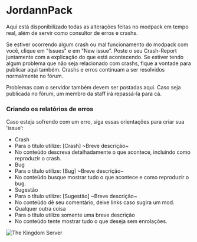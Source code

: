 # JordannPack

Aqui está disponibilizado todas as alterações feitas no modpack em tempo real, além de servir como consultor de erros e crashs.

Se estiver ocorrendo algum crash ou mal funcionamento do modpack com você, clique em "Issues" e em "New issue". Poste o seu Crash-Report juntamente com a explicação do que está acontecendo.
Se estiver tendo algum problema que não seja relacionado com crashs, fique a vontade para publicar aqui também.
Crashs e erros continuam a ser resolvidos normalmente no fórum.

Problemas com o servidor também devem ser postadas aqui. Caso seja publicada no fórum, um membro da staff irá repassá-la para cá.


### Criando os relatórios de erros

Caso esteja sofrendo com um erro, siga essas orientações para criar sua 'issue':
- Crash
 - Para o título utilize: [Crash] ~Breve descrição~
 - No conteúdo descreva detalhadamente o que acontece, incluindo como reproduzir o crash.
- Bug
 - Para o título utilize: [Bug] ~Breve descrição~
 - No conteúdo busque mostrar tudo o que acontece e como reproduzir o bug.
- Sugestão
 - Para o título utilize: [Sugestão] ~Breve descrição~
 - No conteúdo dê seu comentário, deixe links caso sugira um mod.
- Qualquer outra coisa
 - Para o título utilize somente uma breve descrição
 - No conteúdo tente mostrar tudo o que deseja sem enrolações.


![The Kingdom Server](http://thekingdomserver.com/img/LogoGithub.png)
